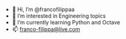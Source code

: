 - 👋 Hi, I’m @francofilippaa
- 👀 I’m interested in Engineering topics
- 🌱 I’m currently learning Python and Octave
- 📫 franco-filippa@live.com

<!---
francofilippaa/francofilippaa is a ✨ special ✨ repository because its `README.md` (this file) appears on your GitHub profile.
You can click the Preview link to take a look at your changes.
--->
